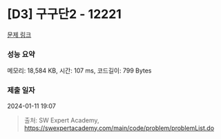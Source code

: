 # [D3] 구구단2 - 12221 

[문제 링크](https://swexpertacademy.com/main/code/problem/problemDetail.do?contestProbId=AXpz3dravpQDFATi) 

### 성능 요약

메모리: 18,584 KB, 시간: 107 ms, 코드길이: 799 Bytes

### 제출 일자

2024-01-11 19:07



> 출처: SW Expert Academy, https://swexpertacademy.com/main/code/problem/problemList.do